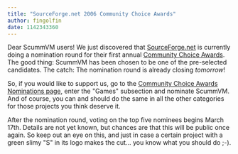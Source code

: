 ```yaml
---
title: "SourceForge.net 2006 Community Choice Awards"
author: fingolfin
date: 1142343360
---
```


Dear ScummVM users! We just discovered that [SourceForge.net](https://sourceforge.net) is currently doing a nomination round for their first annual [Community Choice Awards](https://sourceforge.net/awards/cca/). The good thing: ScummVM has been chosen to be one of the pre-selected candidates. The catch: The nomination round is already closing *tomorrow*!

So, if you would like to support us, go to the [Community Choice Awards Nominations page](https://sourceforge.net/awards/cca/), enter the "Games" subsection and nominate ScummVM. And of course, you can and should do the same in all the other categories for those projects you think deserve it.

After the nomination round, voting on the top five nominees begins March 17th. Details are not yet known, but chances are that this will be public once again. So keep out an eye on this, and just in case a certain project with a green slimy "S" in its logo makes the cut... you know what you should do ;-).
